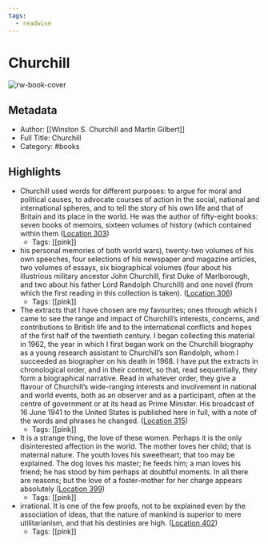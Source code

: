 ```yaml
---
tags:
  - readwise
---
```


# Churchill

![rw-book-cover](https://images-na.ssl-images-amazon.com/images/I/41dC0hCe9zL._SL200_.jpg)

## Metadata
- Author: [[Winston S. Churchill and Martin Gilbert]]
- Full Title: Churchill
- Category: #books

## Highlights
- Churchill used words for different purposes: to argue for moral and political causes, to advocate courses of action in the social, national and international spheres, and to tell the story of his own life and that of Britain and its place in the world. He was the author of fifty-eight books: seven books of memoirs, sixteen volumes of history (which contained within them ([Location 303](https://readwise.io/to_kindle?action=open&asin=B007MCAHT8&location=303))
    - Tags: [[pink]] 
- his personal memories of both world wars), twenty-two volumes of his own speeches, four selections of his newspaper and magazine articles, two volumes of essays, six biographical volumes (four about his illustrious military ancestor John Churchill, first Duke of Marlborough, and two about his father Lord Randolph Churchill) and one novel (from which the first reading in this collection is taken). ([Location 306](https://readwise.io/to_kindle?action=open&asin=B007MCAHT8&location=306))
    - Tags: [[pink]] 
- The extracts that I have chosen are my favourites; ones through which I came to see the range and impact of Churchill’s interests, concerns, and contributions to British life and to the international conflicts and hopes of the first half of the twentieth century. I began collecting this material in 1962, the year in which I first began work on the Churchill biography as a young research assistant to Churchill’s son Randolph, whom I succeeded as biographer on his death in 1968. I have put the extracts in chronological order, and in their context, so that, read sequentially, they form a biographical narrative. Read in whatever order, they give a flavour of Churchill’s wide-ranging interests and involvement in national and world events, both as an observer and as a participant, often at the centre of government or at its head as Prime Minister. His broadcast of 16 June 1941 to the United States is published here in full, with a note of the words and phrases he changed. ([Location 315](https://readwise.io/to_kindle?action=open&asin=B007MCAHT8&location=315))
    - Tags: [[pink]] 
- It is a strange thing, the love of these women. Perhaps it is the only disinterested affection in the world. The mother loves her child; that is maternal nature. The youth loves his sweetheart; that too may be explained. The dog loves his master; he feeds him; a man loves his friend; he has stood by him perhaps at doubtful moments. In all there are reasons; but the love of a foster-mother for her charge appears absolutely ([Location 399](https://readwise.io/to_kindle?action=open&asin=B007MCAHT8&location=399))
    - Tags: [[pink]] 
- irrational. It is one of the few proofs, not to be explained even by the association of ideas, that the nature of mankind is superior to mere utilitarianism, and that his destinies are high. ([Location 402](https://readwise.io/to_kindle?action=open&asin=B007MCAHT8&location=402))
    - Tags: [[pink]]


